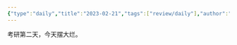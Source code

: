 ```yaml
---
{"type":"daily","title":"2023-02-21","tags":["review/daily"],"author":"codertoro","establish":"2023-02-20T00:00:00","location":"辽宁大连","weather":"晴","dg-publish":true,"permalink":"/daily/2023/2023-02-21/","dgPassFrontmatter":true,"noteIcon":"","created":"2025-02-23T17:22:12.924+08:00","updated":"2025-03-03T22:19:01.057+08:00"}
---
```


考研第二天，今天摆大烂。